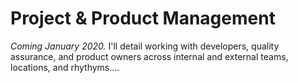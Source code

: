 # Project & Product Management

*Coming January 2020.*  I'll detail working with developers, quality assurance, and product owners across internal and external teams, locations, and rhythyms....
